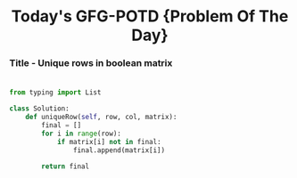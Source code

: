 <h1 align="center">Today's GFG-POTD {Problem Of The Day}</h1>

### Title - Unique rows in boolean matrix<br><br>

```python
from typing import List

class Solution:
    def uniqueRow(self, row, col, matrix):
        final = []
        for i in range(row):
            if matrix[i] not in final:
                final.append(matrix[i])
        
        return final
```
